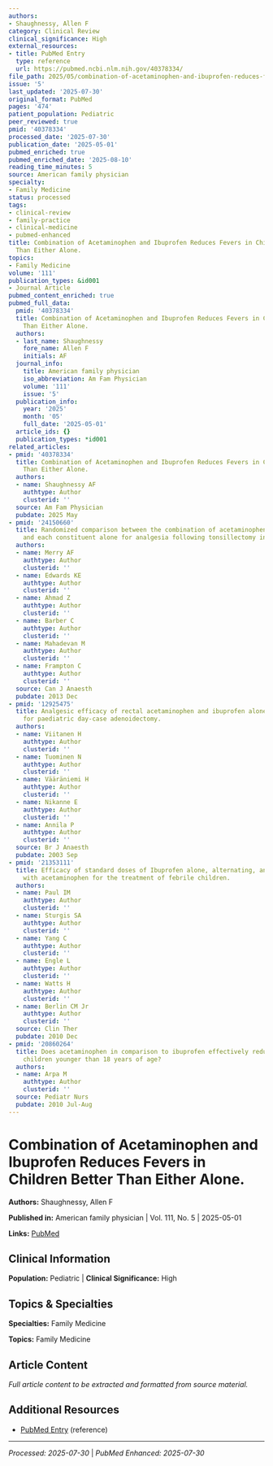 ```yaml
---
authors:
- Shaughnessy, Allen F
category: Clinical Review
clinical_significance: High
external_resources:
- title: PubMed Entry
  type: reference
  url: https://pubmed.ncbi.nlm.nih.gov/40378334/
file_path: 2025/05/combination-of-acetaminophen-and-ibuprofen-reduces-fevers-in.md
issue: '5'
last_updated: '2025-07-30'
original_format: PubMed
pages: '474'
patient_population: Pediatric
peer_reviewed: true
pmid: '40378334'
processed_date: '2025-07-30'
publication_date: '2025-05-01'
pubmed_enriched: true
pubmed_enriched_date: '2025-08-10'
reading_time_minutes: 5
source: American family physician
specialty:
- Family Medicine
status: processed
tags:
- clinical-review
- family-practice
- clinical-medicine
- pubmed-enhanced
title: Combination of Acetaminophen and Ibuprofen Reduces Fevers in Children Better
  Than Either Alone.
topics:
- Family Medicine
volume: '111'
publication_types: &id001
- Journal Article
pubmed_content_enriched: true
pubmed_full_data:
  pmid: '40378334'
  title: Combination of Acetaminophen and Ibuprofen Reduces Fevers in Children Better
    Than Either Alone.
  authors:
  - last_name: Shaughnessy
    fore_name: Allen F
    initials: AF
  journal_info:
    title: American family physician
    iso_abbreviation: Am Fam Physician
    volume: '111'
    issue: '5'
  publication_info:
    year: '2025'
    month: '05'
    full_date: '2025-05-01'
  article_ids: {}
  publication_types: *id001
related_articles:
- pmid: '40378334'
  title: Combination of Acetaminophen and Ibuprofen Reduces Fevers in Children Better
    Than Either Alone.
  authors:
  - name: Shaughnessy AF
    authtype: Author
    clusterid: ''
  source: Am Fam Physician
  pubdate: 2025 May
- pmid: '24150660'
  title: Randomized comparison between the combination of acetaminophen and ibuprofen
    and each constituent alone for analgesia following tonsillectomy in children.
  authors:
  - name: Merry AF
    authtype: Author
    clusterid: ''
  - name: Edwards KE
    authtype: Author
    clusterid: ''
  - name: Ahmad Z
    authtype: Author
    clusterid: ''
  - name: Barber C
    authtype: Author
    clusterid: ''
  - name: Mahadevan M
    authtype: Author
    clusterid: ''
  - name: Frampton C
    authtype: Author
    clusterid: ''
  source: Can J Anaesth
  pubdate: 2013 Dec
- pmid: '12925475'
  title: Analgesic efficacy of rectal acetaminophen and ibuprofen alone or in combination
    for paediatric day-case adenoidectomy.
  authors:
  - name: Viitanen H
    authtype: Author
    clusterid: ''
  - name: Tuominen N
    authtype: Author
    clusterid: ''
  - name: Vääräniemi H
    authtype: Author
    clusterid: ''
  - name: Nikanne E
    authtype: Author
    clusterid: ''
  - name: Annila P
    authtype: Author
    clusterid: ''
  source: Br J Anaesth
  pubdate: 2003 Sep
- pmid: '21353111'
  title: Efficacy of standard doses of Ibuprofen alone, alternating, and combined
    with acetaminophen for the treatment of febrile children.
  authors:
  - name: Paul IM
    authtype: Author
    clusterid: ''
  - name: Sturgis SA
    authtype: Author
    clusterid: ''
  - name: Yang C
    authtype: Author
    clusterid: ''
  - name: Engle L
    authtype: Author
    clusterid: ''
  - name: Watts H
    authtype: Author
    clusterid: ''
  - name: Berlin CM Jr
    authtype: Author
    clusterid: ''
  source: Clin Ther
  pubdate: 2010 Dec
- pmid: '20860264'
  title: Does acetaminophen in comparison to ibuprofen effectively reduce fevers in
    children younger than 18 years of age?
  authors:
  - name: Arpa M
    authtype: Author
    clusterid: ''
  source: Pediatr Nurs
  pubdate: 2010 Jul-Aug
---
```


# Combination of Acetaminophen and Ibuprofen Reduces Fevers in Children Better Than Either Alone.

**Authors:** Shaughnessy, Allen F

**Published in:** American family physician | Vol. 111, No. 5 | 2025-05-01

**Links:** [PubMed](https://pubmed.ncbi.nlm.nih.gov/40378334/)

## Clinical Information

**Population:** Pediatric | **Clinical Significance:** High

## Topics & Specialties

**Specialties:** Family Medicine

**Topics:** Family Medicine

## Article Content

*Full article content to be extracted and formatted from source material.*

## Additional Resources

- [PubMed Entry](https://pubmed.ncbi.nlm.nih.gov/40378334/) (reference)

---

*Processed: 2025-07-30* | *PubMed Enhanced: 2025-07-30*
